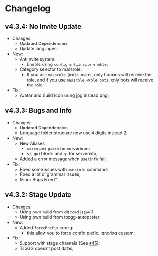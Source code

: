 # Changelog

## v4.3.4: No Invite Update

- Changes:
  - Updated Dependencies;
  - Update languages;
- New:
  - AntiInvite system:
    - Enable using `config antiinvite enable`;
  - Category selector to massrole:
    - If you use `massrole @role users`, only humans will receive the role, and if you use `massrole @role bots`, only bots will receive the role;
- Fix:
  - Avatar and Guild Icon using jpg instead png;

## v4.3.3: Bugs and Info

- Changes:
  - Updated Dependencies;
  - Language folder structure now use 4 digits instead 2;
- New:
  - New Aliases:
    - `sicon` and `gicon` for servericon;
    - `si`, `guildinfo` and `gi` for serverinfo;
  - Added a error message when `userinfo` fail;
- Fix:
  - Fixed some issues with `userinfo` command;
  - Fixed a lot of grammar issues;
  - Minor Bugs Fixed:tm:

## v4.3.2: Stage Update

- Changes:
  - Using own build from discord.js@v11;
  - Using own build from topgg-autoposter;
- New:
  - Added `forcePrefix` config:
    - this allow you to force config prefix, ignoring custom;
- Fix:
  - Support with stage channels (See [#45]);
  - TopGG doesn't post datas;

[#45]: https://github.com/ArunaBot/Aruna/issues/45

